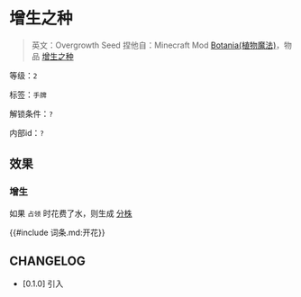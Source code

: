 # 增生之种

> 英文：Overgrowth Seed
> 捏他自：Minecraft Mod [Botania(植物魔法)](https://www.mcmod.cn/item/7369.html)，物品 [增生之种](https://www.mcmod.cn/item/36175.html)

等级：`2`

标签：`手牌`

解锁条件：`?`

内部id：`?`

## 效果

### 增生

如果 `占领` 时花费了水，则生成 [分株](分株.md)

{{#include 词条.md:开花}}

## CHANGELOG

- [0.1.0] 引入
